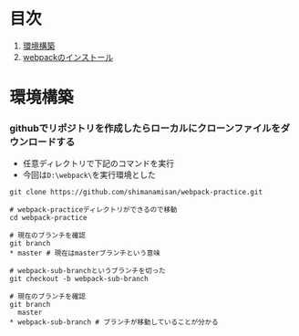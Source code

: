 
# 目次
1. [環境構築](#環境構築)
2. [webpackのインストール](#webpackのインストール)

# 環境構築
### githubでリポジトリを作成したらローカルにクローンファイルをダウンロードする
- 任意ディレクトリで下記のコマンドを実行
- 今回は`D:\webpack\`を実行環境とした
```shell
git clone https://github.com/shimanamisan/webpack-practice.git

# webpack-practiceディレクトリができるので移動
cd webpack-practice
```

```shell
# 現在のブランチを確認
git branch
* master # 現在はmasterブランチという意味
```

```shell
# webpack-sub-branchというブランチを切った
git checkout -b webpack-sub-branch

# 現在のブランチを確認
git branch
  master
* webpack-sub-branch # ブランチが移動していることが分かる
```